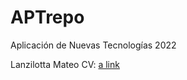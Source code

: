 # APTrepo
Aplicación de Nuevas Tecnologías 2022

Lanzilotta Mateo
CV: [a link](https://github.com/mateolanz/APTrepo/blob/main/README.md)
